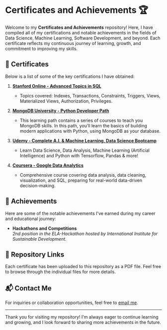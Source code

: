 # Certificates and Achievements 🏆

Welcome to my **Certificates and Achievements** repository! Here, I have compiled all of my certifications and notable achievements in the fields of Data Science, Machine Learning, Software Development, and beyond. Each certificate reflects my continuous journey of learning, growth, and commitment to improving my skills.

## 📜 Certificates

Below is a list of some of the key certifications I have obtained:

1. **[Stanford Online - Advanced Topics in SQL](https://courses.edx.org/certificates/5ed556a0d0084b8099dc7678cb71a55c?_gl=1*yz08d2*_gcl_aw*R0NMLjE3MjQ0NzA1ODkuQ2p3S0NBanc1cUMyQmhCOEVpd0F2cWE0MW9WQzl0NjdQbDVhSU9FSmxxYjJkaEZteV9GR2lwZDlLS0w3bW10TmNVbmN4MXpINklhX1Nob0NfbG9RQXZEX0J3RQ..*_gcl_au*MTM2ODM4MTg4My4xNzI0Mjc2ODE3*_ga*ODc5MDg1NjMuMTcyNDI3NjgxNQ..*_ga_D3KS4KMDT0*MTcyNTY2MDE3NS4yMy4xLjE3MjU2NjAzMzQuNTkuMC4w)**
   - Topics covered: Indexes, Transactions, Constraints, Triggers, Views, Materialized Views, Authorization, Privileges.

1. **[MongoDB University - Python Developer Path](link)**
    - This learning path contains a series of courses to teach you MongoDB skills. In this path, you’ll learn the basics of building modern applications with Python, using MongoDB as your database.

1. **[Udemy - Complete A.I. & Machine Learning, Data Science Bootcamp](https://www.udemy.com/certificate/UC-65690531-c148-4162-b0ae-4cdef4d8e6d2/)**
   - Learn Data Science, Data Analysis, Machine Learning (Artificial Intelligence) and Python with Tensorflow, Pandas &amp; more!

1. **[Coursera - Google Data Analytics](https://coursera.org/share/4c1706acbbf052c84481ceffe558e1df)**
   - Comprehensive course covering data analysis, data cleaning, visualization, and SQL, preparing for real-world data-driven decision-making.

## 🏅 Achievements

Here are some of the notable achievements I've earned during my career and educational journey:
- **Hackathons and Competitions**  
  _2nd position in the ELA-Hackathon hosted by International Institute for Sustainable Development._

## 🔗 Repository Links

Each certificate has been uploaded to this repository as a PDF file. Feel free to browse through the individual files for more details.

## 📬 Contact Me

For inquiries or collaboration opportunities, feel free to [email me](mailto:your.email@example.com).

---

Thank you for visiting my repository! I'm always eager to continue learning and growing, and I look forward to sharing more achievements in the future.
